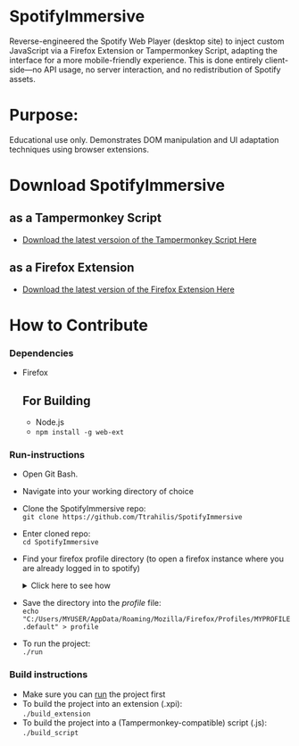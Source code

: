 # SpotifyImmersive
Reverse-engineered the Spotify Web Player (desktop site) to inject custom JavaScript via a Firefox Extension or Tampermonkey Script, adapting the interface for a more mobile-friendly experience. This is done entirely client-side—no API usage, no server interaction, and no redistribution of Spotify assets.

# Purpose:
Educational use only. Demonstrates DOM manipulation and UI adaptation techniques using browser extensions.
# Download SpotifyImmersive
## as a Tampermonkey Script 
 - [Download the latest versoion of the Tampermonkey Script Here](https://github.com/Ttrahilis/SpotifyImmersive/releases/download/latest/spotifyimmersive-latest.xpi)
## as a Firefox Extension 
 - [Download the latest version of the Firefox Extension Here](https://github.com/Ttrahilis/SpotifyImmersive/releases/download/latest/spotifyimmersive-latest.xpi)
# How to Contribute
### Dependencies
- Firefox
  ## For Building
  - Node.js
  - `npm install -g web-ext`

### Run-instructions
- Open Git Bash.
- Navigate into your working directory of choice
- Clone the SpotifyImmersive repo:  
`git clone https://github.com/Ttrahilis/SpotifyImmersive`
- Enter cloned repo:  
`cd SpotifyImmersive`

- Find your firefox profile directory (to open a firefox instance where you are already logged in to spotify)

  <details>
  <summary>Click here to see how</summary>
  To find your Firefox profile:  
  - go to the url about:support  
    
  - Ctrl+F: search keyword Profile Folder
    
  - Copy the folder url to your right.
    
  - It should look like C:/Users/MYUSER/AppData/Roaming/Mozilla/Firefox/Profiles/MYPROFILE.default  
  </details>
- Save the directory into the *profile* file:  
  `echo "C:/Users/MYUSER/AppData/Roaming/Mozilla/Firefox/Profiles/MYPROFILE.default" > profile`

- To run the project:  
`./run`
### Build instructions
- Make sure you can [run](###Run-instructions) the project first
- To build the project into an extension (.xpi):  
`./build_extension`
- To build the project into a (Tampermonkey-compatible) script (.js):  
`./build_script`
